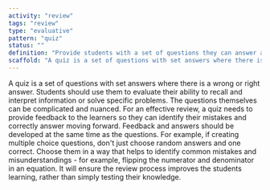 ```yaml
---
activity: "review"
tags: "review"
type: "evaluative"
pattern: "quiz"
status: ""
definition: "Provide students with a set of questions they can answer and be provided with feedback if incorrect and guided on how to remedy their mistakes."
scaffold: "A quiz is a set of questions with set answers where there is a wrong or right answer. Students should use them to evaluate their ability to recall and interpret information or solve specific problems. The questions themselves can be complicated and nuanced. For an effective review, a quiz needs to provide feedback to the learners so they can identify their mistakes and correctly answer moving forward. Feedback and answers should be developed at the same time as the questions. For example, if creating multiple choice questions, don't just choose random answers and one correct. Choose them in a way that helps to identify common mistakes and misunderstandings - for example, flipping the numerator and denominator in an equation. It will ensure the review process improves the students learning, rather than simply testing their knowledge."
---
```


A quiz is a set of questions with set answers where there is a wrong or right answer. Students should use them to evaluate their ability to recall and interpret information or solve specific problems. The questions themselves can be complicated and nuanced. For an effective review, a quiz needs to provide feedback to the learners so they can identify their mistakes and correctly answer moving forward. Feedback and answers should be developed at the same time as the questions. For example, if creating multiple choice questions, don't just choose random answers and one correct. Choose them in a way that helps to identify common mistakes and misunderstandings - for example, flipping the numerator and denominator in an equation. It will ensure the review process improves the students learning, rather than simply testing their knowledge.
